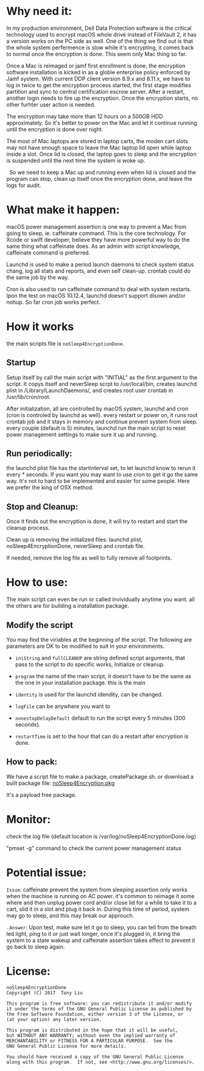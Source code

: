 Why need it:
============
   In my production environment, Dell Data Protection software is the critical technology used to encrypt macOS whole drive instead of FileVault 2, it has a version works on the PC side as well. One of the thing we find out is that the whole system perfermence is slow while it's encrypting, it comes back to normal once the encryption is done. This seem only Mac thing so far.
   
   Once a Mac is reimaged or jamf first enrollment is done, the encryption software installation is kicked in as a globle enterprise policy enforced by Jamf system. With current DDP client version 8.9.x and 8.11.x, we have to log in twice to get the encryption process started, the first stage modifies partition and sync to central certification escrow server. After a restart, another login needs to fire up the encryption. Once the encryption starts, no other furhter user action is needed.
   
   The encryption may take more than 12 hours on a 500GB HDD approximately. So it's better to power on the Mac and let it continue running until the encryption is done over night.
   
   The most of Mac laptops are stored in laptop carts, the moden cart slots may not have enough space to leave the Mac laptop lid open while laptop inside a slot. Once lid is closed, the laptop goes to sleep and the encryption is suspended until the next time the system is woke up.

   So we need to keep a Mac up and running even when lid is closed and the program can stop, clean up itself once the encryption done, and leave the logs for audit.

What make it happen:
=====================
   macOS power management assertion is one way to prevent a Mac from going to sleep, ie. caffeinate command. This is the core technology. For Xcode or swift developer, believe they have more powerful way to do the same thing what caffeinate does. As an admin with script knowledge, caffeinate command is preferred.
  
  Launchd is used to make a period launch daemons to check system status chang, log all stats and reports, and even self clean-up. crontab could do the same job by the way.
  
  Cron is also used to run caffeinate command to deal with system restarts. Ipon the test on macOS 10.12.4, launchd doesn't support disown and/or nohup. So far cron job works perfect.

How it works
============
the main scripts file is `noSleep4EncryptionDone`.

Startup
-------
Setup itself by call the main script with "INITIAL" as the first argument to the script. It copys itself and neverSleep scrpt to /usr/local/bin, creates launchd plist in /Library/LaunchDaemons/, and creates root user crontab in /usr/lib/cron/root.

After initialization, all are controlled by macOS system, launchd and cron (cron is controled by launchd as well).
every restart or power on, it runs root crontab job and it stays in memory and continue prevent system from sleep.
every couple (default is 5) minutes, launchd run the main script to reset power management settings to make sure it up and running.

Run periodically:
-----------------
the launchd plist file has the startinterval set, to let launchd know to rerun it every * seconds. 
If you want you may want to use cron to get it go the same way. It's not to hard to be implemented and easier for some people. Here we prefer the king of OSX method.

Stop and Cleanup:
-----------------
   Once it finds out the encryption is done, it will try to restart and start the cleanup process.

   Clean up is removing the initialized files:  launchd plist, noSleep4EncryptionDone, neverSleep and crontab file.

   If needed, remove the log file as well to fully remove all footprints.

How to use:
===========
The main script can even be run or called invividually anytime you want. all the others are for building a installation package.

Modify the script
-----------------
You may find the viriables at the beginning of the script. The following are parameters are OK to be modified to suit in your environments.

- `iniString` and `fullCLEANUP` are string defined script arguments, that pass to the script to do specific works, Initialize or cleanup.

* `program` the name of the main script, it doesn't have to be the same as the one in your installation package. this is the main 

- `identity` is used for the launchd idendity, can be changed.

+ `logFile` can be anywhere you want to

+ `nonestopDelayDefault` default to run the script every 5 minutes (300 seconds). 

+ `restartTime` is set to the hour that can do a restart after encryption is done.

How to pack:
------------
We have a script file to make a package, createPackage.sh.
or download a built package file: [noSleep4Encryption.pkg](https://github.com/Tonyliu2ca/Mac-Admin-Scripts/blob/master/noSleep4Encryption/noSleep4Encryption.Package/noSleep4Encryption.pkg)

It's a payload free package.

Monitor:
========
   check the log file (default location is /var/log/noSleep4EncryptionDone.log)

   "pmset -g" command to check the current power management status


Potential issue:
================
`Issue`: caffeinate prevent the system from sleeping assertion only works when the machine is running on AC power. it's common to reimage it some where and then unplug power cord and/or close lid for a while to take it to a cart, slid it in a slot and plug it back in. During this time of period, system may go to sleep, and this may break our approuch.

. `Answer`: Upon test, make sure let it go to sleep, you can tell from the breath led light, ping to it or just wait longer, once it's plugged in, it bring the system to a state wakeup and caffeinate assertion takes effect to prevent it go back to sleep again.


License:
========
    noSleep4EncryptionDone
    Copyright (C) 2017  Tony Liu

    This program is free software: you can redistribute it and/or modify
    it under the terms of the GNU General Public License as published by
    the Free Software Foundation, either version 3 of the License, or
    (at your option) any later version.

    This program is distributed in the hope that it will be useful,
    but WITHOUT ANY WARRANTY; without even the implied warranty of
    MERCHANTABILITY or FITNESS FOR A PARTICULAR PURPOSE.  See the
    GNU General Public License for more details.

    You should have received a copy of the GNU General Public License
    along with this program.  If not, see <http://www.gnu.org/licenses/>.
